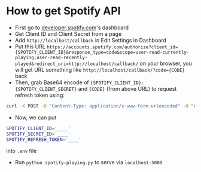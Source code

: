 # How to get Spotify API

- First go to [developer.spotify.com](https://developer.spotify.com/)'s dashboard
- Get Client ID and Client Secret from a page
- Add `http://localhost/callback` in Edit Settings in Dashboard
- Put this URL `https://accounts.spotify.com/authorize?client_id={SPOTIFY_CLIENT_ID}&response_type=code&scope=user-read-currently-playing,user-read-recently-played&redirect_uri=http://localhost/callback/` on your browser, you will get URL something like `http://localhost/callback/?code={CODE}` back
- Then, grab Base64 encode of `{SPOTIFY_CLIENT_ID}:{SPOTIFY_CLIENT_SECRET}` and `{CODE}` (from above URL) to request refresh token using:

```sh
curl -X POST -H "Content-Type: application/x-www-form-urlencoded" -H "Authorization: Basic {ENCODE}" -d "grant_type=authorization_code&redirect_uri=http://localhost/callback/&code={CODE}" https://accounts.spotify.com/api/token
```

- Now, we can put

```sh
SPOTIFY_CLIENT_ID='____'
SPOTIFY_SECRET_ID='____'
SPOTIFY_REFRESH_TOKEN='____'
```

into `.env` file

- Run `python spotify-playing.py` to serve via `localhost:5000`
